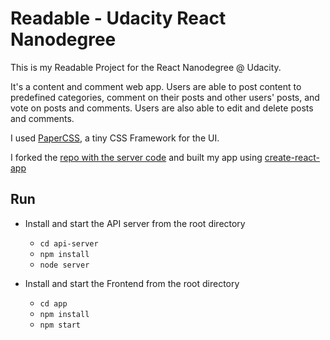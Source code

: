 # Readable - Udacity React Nanodegree

This is my Readable Project for the React Nanodegree @ Udacity.

It's a content and comment web app. Users are able to post content to predefined categories, comment on their posts and other users' posts, and vote on posts and comments. Users are also able to edit and delete posts and comments.

I used [PaperCSS](https://www.getpapercss.com/), a tiny CSS Framework for the UI.

I forked the [repo with the server code](https://github.com/udacity/reactnd-project-readable-starter) and built my app using [create-react-app](https://github.com/facebook/create-react-app/blob/master/packages/react-scripts/template/README.md)

## Run

* Install and start the API server from the root directory
    - `cd api-server`
    - `npm install`
    - `node server`

* Install and start the Frontend from the root directory
    - `cd app`
    - `npm install`
    - `npm start`